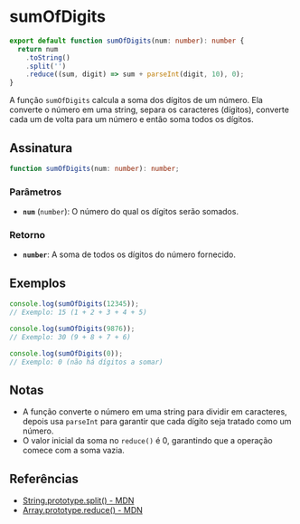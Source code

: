 # sumOfDigits

```typescript
export default function sumOfDigits(num: number): number {
  return num
    .toString()
    .split('')
    .reduce((sum, digit) => sum + parseInt(digit, 10), 0);
}
```

A função `sumOfDigits` calcula a soma dos dígitos de um número. Ela converte o número em uma string, separa os caracteres (dígitos), converte cada um de volta para um número e então soma todos os dígitos.

## Assinatura

```typescript
function sumOfDigits(num: number): number;
```

### Parâmetros

- **`num`** (`number`): O número do qual os dígitos serão somados.

### Retorno

- **`number`**: A soma de todos os dígitos do número fornecido.

## Exemplos

```typescript
console.log(sumOfDigits(12345)); 
// Exemplo: 15 (1 + 2 + 3 + 4 + 5)

console.log(sumOfDigits(9876)); 
// Exemplo: 30 (9 + 8 + 7 + 6)

console.log(sumOfDigits(0)); 
// Exemplo: 0 (não há dígitos a somar)
```

## Notas

- A função converte o número em uma string para dividir em caracteres, depois usa `parseInt` para garantir que cada dígito seja tratado como um número.
- O valor inicial da soma no `reduce()` é 0, garantindo que a operação comece com a soma vazia.

## Referências

- [String.prototype.split() - MDN](https://developer.mozilla.org/en-US/docs/Web/JavaScript/Reference/Global_Objects/String/split)
- [Array.prototype.reduce() - MDN](https://developer.mozilla.org/en-US/docs/Web/JavaScript/Reference/Global_Objects/Array/reduce)